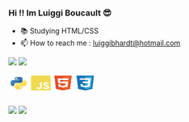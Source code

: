 ### Hi !! Im Luiggi Boucault 😎

- 📚 Studying HTML/CSS
- 📫 How to reach me : luiggibhardt@hotmail.com

 <div>
      <a href-"https://github.com/luiggiboucault">
      <img height="180em" src="https://github-readme-stats.vercel.app/api?username=luiggiboucault&show_icons=true&theme=dark&include_all_commits=true&count_private=true"/>
      <img height="180em" src="https://github-readme-stats.vercel.app/api/top-langs/?username=luiggiboucault&layout=compact&langs_count=16&theme=dark"/>
 </div>
 
<div style="display: inline_block"><br>
      <img align="center" alt="Rafa-Python" height="30" width="40" src="https://raw.githubusercontent.com/devicons/devicon/master/icons/python/python-original.svg">
      <img align="center" alt="Rafa-Js" height="30" width="40" src="https://raw.githubusercontent.com/devicons/devicon/master/icons/javascript/javascript-plain.svg">
      <img align="center" alt="Rafa-HTML" height="30" width="40" src="https://raw.githubusercontent.com/devicons/devicon/master/icons/html5/html5-original.svg">
      <img align="center" alt="Rafa-CSS" height="30" width="40" src="https://raw.githubusercontent.com/devicons/devicon/master/icons/css3/css3-original.svg">
 </div>
     
      
      
##
  
  
   <div>
      <a href="https://www.linkedin.com/in/luiggi-boucault-9681711b0/" target="_blank"><img src="https://img.shields.io/badge/-LinkedIn-%230077B5?style=for-the-badge&logoColor=white" target="_blank"></a>
      <a href = "mailto: luiggibhardt@hotmail.com"><img src="https://img.shields.io/badge/-Gmail-%23333?style=for-the-badge&logo=gmail&logoColor=white" target="_blank"></a>
   </div>
